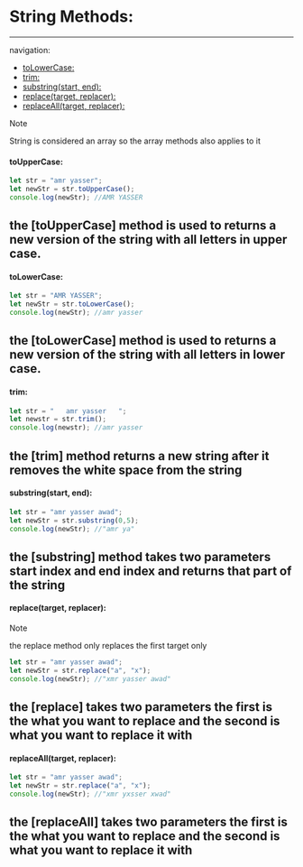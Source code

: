 # String Methods:
---

navigation:
- [toLowerCase:](#tolowercase)
- [trim:](#trim)
- [substring(start, end):](#substringstart-end)
- [replace(target, replacer):](#replacetarget-replacer)
- [replaceAll(target, replacer):](#replacealltarget-replacer) 

>[!NOTE]
>String is considered an array so the array methods also applies to it

#### toUpperCase:
```javascript
let str = "amr yasser";
let newStr = str.toUpperCase();
console.log(newStr); //AMR YASSER
```
the [**toUpperCase**] method is used to returns a new version of the string with all letters in upper case.
---

#### toLowerCase:
```javascript
let str = "AMR YASSER";
let newStr = str.toLowerCase();
console.log(newStr); //amr yasser
```
the [**toLowerCase**] method is used to returns a new version of the string with all letters in lower case.
---

#### trim:
```javascript
let str = "   amr yasser   ";
let newstr = str.trim();
console.log(newstr); //amr yasser
```
the [**trim**] method returns a new string after it removes the white space from the string
---



#### substring(start, end):
```javascript
let str = "amr yasser awad";
let newStr = str.substring(0,5);
console.log(newStr); //"amr ya"
```
the [**substring**] method takes two parameters start index and end index and returns that part of the string
---

#### replace(target, replacer):
> [!NOTE]
> the replace method only replaces the first target only
```javascript
let str = "amr yasser awad";
let newStr = str.replace("a", "x");
console.log(newStr); //"xmr yasser awad"
```
the [**replace**] takes two parameters the first is the what you want to replace and the second is what you want to replace it with
---

#### replaceAll(target, replacer):
```javascript
let str = "amr yasser awad";
let newStr = str.replace("a", "x");
console.log(newStr); //"xmr yxsser xwad"
```
the [**replaceAll**] takes two parameters the first is the what you want to replace and the second is what you want to replace it with
---

